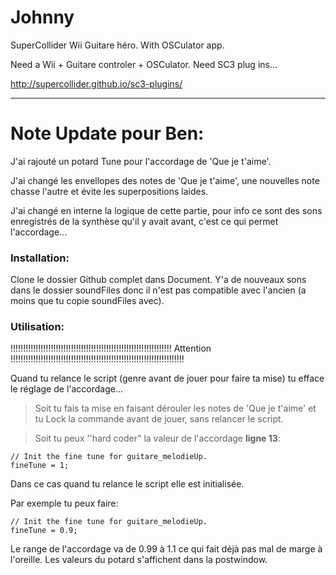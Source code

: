 # Johnny

SuperCollider Wii Guitare héro. 
With OSCulator app.

Need a Wii + Guitare controler + OSCulator.
Need SC3 plug ins...

http://supercollider.github.io/sc3-plugins/

---

# Note Update pour Ben:

J'ai rajouté un potard Tune pour l'accordage de 'Que je t'aime'.

J'ai changé les envellopes des notes de 'Que je t'aime', une nouvelles note chasse l'autre et évite les superpositions laides.

J'ai changé en interne la logique de cette partie, pour info ce sont des sons enregistrés de la synthèse qu'il y avait avant, c'est ce qui permet l'accordage...

### Installation:

Clone le dossier Github complet dans Document. Y'a de nouveaux sons dans le dossier soundFiles donc il n'est pas compatible avec l'ancien (a moins que tu copie soundFiles avec).

### Utilisation:

!!!!!!!!!!!!!!!!!!!!!!!!!!!!!!!!!!!!!!!!!!!!!!!!!!!!!!!!!!!!!!!! Attention !!!!!!!!!!!!!!!!!!!!!!!!!!!!!!!!!!!!!!!!!!!!!!!!!!!!!!!!!!!!!!!!!!!!!

Quand tu relance le script (genre avant de jouer pour faire ta mise) tu efface le réglage de l'accordage...

> Soit tu fais ta mise en faisant dérouler les notes de 'Que je t'aime' et tu Lock la commande avant de jouer, sans relancer le script.

> Soit tu peux ''hard coder" la valeur de l'accordage **ligne 13**:

```smalltalk
// Init the fine tune for guitare_melodieUp.
fineTune = 1;
```

Dans ce cas quand tu relance le script elle est initialisée.

Par exemple tu peux faire:

```smalltalk
// Init the fine tune for guitare_melodieUp.
fineTune = 0.9;
```

Le range de l'accordage va de 0.99 à 1.1 ce qui fait déjà pas mal de marge à l'oreille. Les valeurs du potard s'affichent dans la postwindow.


